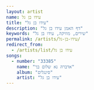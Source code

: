 ```yaml
---
layout: artist
name: עידו בן גל
title: "עידו בן גל"
description: "דף האמן עידו בן גל"
keywords: "שירים, מוזיקה, עידו בן גל"
permalink: /artists/עידו-בן-גל/
redirect_from:
  - /artists/list/עידו בן גל
songs:
  - number: "33385"
    name: "אדברה נא שלום בך"
    album: "סינגלים"
    artist: "עידו בן גל"
---
```

